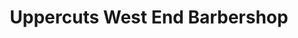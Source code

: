 ---
title: "Uppercuts West End Barbershop"
url: /glasgow/uppercuts-west-end-barbershop/
shop: Friseur
---